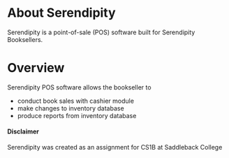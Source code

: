 # About Serendipity
Serendipity is a point-of-sale (POS) software built for Serendipity Booksellers.


# Overview
Serendipity POS software allows the bookseller to
- conduct book sales with cashier module
- make changes to inventory database
- produce reports from inventory database


#### Disclaimer
Serendipity was created as an assignment for CS1B at Saddleback College

